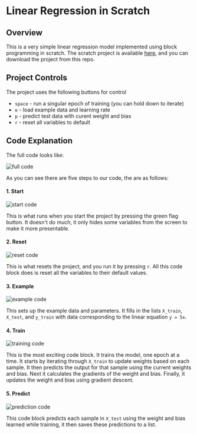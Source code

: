# Linear Regression in Scratch

## Overview

This is a very simple linear regression model implemented using block programming in scratch. The scratch project is available [here](https://scratch.mit.edu/projects/1226182097), and you can download the project from this repo.

## Project Controls
The project uses the following buttons for control
* `space` - run a singular epoch of training (you can hold down to iterate)
* `e` - load example data and learning rate
* `p` - predict test data with curent weight and bias
* `r` - reset all variables to default


## Code Explanation

The full code looks like:

![full code](images/full.png)


As you can see there are five steps to our code, the are as follows:

#### 1. Start
![start code](images/start.png)

This is what runs when you start the project by pressing the green flag button. It doesn't do much, it only hides some variables from the screen to make it more presentable.

#### 2. Reset
![reset code](images/reset.png)

This is what resets the project, and you run it by pressing `r`. All this code block does is reset all the variables to their default values.

#### 3. Example
![example code](images/example.png)

This sets up the example data and parameters. It fills in the lists `X_train`, `X_test`, and `y_train` with data corresponding to the linear equation `y = 5x`.

#### 4. Train
![training code](images/train.png)

This is the most exciting code block. It trains the model, one epoch at a time. It starts by iterating through `X_train` to update weights based on each sample. It then predicts the output for that sample using the current weights and bias. Next it calculates the gradients of the weight and bias. Finally, it updates the weight and bias using gradient descent.

#### 5. Predict
![prediction code](images/predict.png)

This code block predicts each sample in `X_test` using the weight and bias learned while training, it then saves these predictions to a list.
